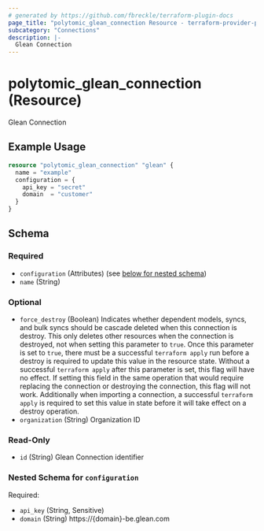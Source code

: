 ```yaml
---
# generated by https://github.com/fbreckle/terraform-plugin-docs
page_title: "polytomic_glean_connection Resource - terraform-provider-polytomic"
subcategory: "Connections"
description: |-
  Glean Connection
---
```


# polytomic_glean_connection (Resource)

Glean Connection

## Example Usage

```terraform
resource "polytomic_glean_connection" "glean" {
  name = "example"
  configuration = {
    api_key = "secret"
    domain  = "customer"
  }
}
```

<!-- schema generated by tfplugindocs -->
## Schema

### Required

- `configuration` (Attributes) (see [below for nested schema](#nestedatt--configuration))
- `name` (String)

### Optional

- `force_destroy` (Boolean) Indicates whether dependent models, syncs, and bulk syncs should be cascade deleted when this connection is destroy. This only deletes other resources when the connection is destroyed, not when setting this parameter to `true`. Once this parameter is set to `true`, there must be a successful `terraform apply` run before a destroy is required to update this value in the resource state. Without a successful `terraform apply` after this parameter is set, this flag will have no effect. If setting this field in the same operation that would require replacing the connection or destroying the connection, this flag will not work. Additionally when importing a connection, a successful `terraform apply` is required to set this value in state before it will take effect on a destroy operation.
- `organization` (String) Organization ID

### Read-Only

- `id` (String) Glean Connection identifier

<a id="nestedatt--configuration"></a>
### Nested Schema for `configuration`

Required:

- `api_key` (String, Sensitive)
- `domain` (String) https://{domain}-be.glean.com


